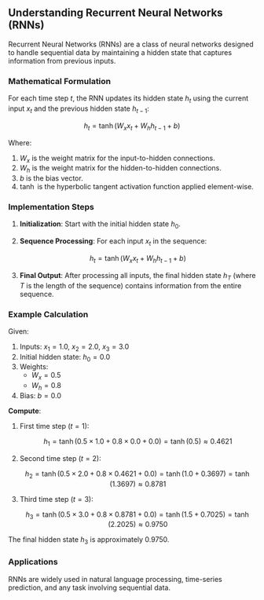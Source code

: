 
## Understanding Recurrent Neural Networks (RNNs)

Recurrent Neural Networks (RNNs) are a class of neural networks designed to handle sequential data by maintaining a hidden state that captures information from previous inputs.

### Mathematical Formulation

For each time step $t$, the RNN updates its hidden state $h_t$ using the current input $x_t$ and the previous hidden state $h_{t-1}$:

$$
h_t = \tanh(W_x x_t + W_h h_{t-1} + b)
$$

Where:
1. $W_x$ is the weight matrix for the input-to-hidden connections.
2. $W_h$ is the weight matrix for the hidden-to-hidden connections.
3. $b$ is the bias vector.
4. $\tanh$ is the hyperbolic tangent activation function applied element-wise.

### Implementation Steps

1. **Initialization**: Start with the initial hidden state $h_0$.

2. **Sequence Processing**: For each input $x_t$ in the sequence:

   $$
   h_t = \tanh(W_x x_t + W_h h_{t-1} + b)
   $$

3. **Final Output**: After processing all inputs, the final hidden state $h_T$ (where $T$ is the length of the sequence) contains information from the entire sequence.

### Example Calculation

Given:
1. Inputs: $x_1 = 1.0$, $x_2 = 2.0$, $x_3 = 3.0$
2. Initial hidden state: $h_0 = 0.0$
3. Weights:
   - $W_x = 0.5$
   - $W_h = 0.8$
4. Bias: $b = 0.0$

**Compute**:

1. First time step ($t = 1$):

   $$
   h_1 = \tanh(0.5 \times 1.0 + 0.8 \times 0.0 + 0.0) = \tanh(0.5) \approx 0.4621
   $$

2. Second time step ($t = 2$):

   $$
   h_2 = \tanh(0.5 \times 2.0 + 0.8 \times 0.4621 + 0.0) = \tanh(1.0 + 0.3697) = \tanh(1.3697) \approx 0.8781
   $$

3. Third time step ($t = 3$):

   $$
   h_3 = \tanh(0.5 \times 3.0 + 0.8 \times 0.8781 + 0.0) = \tanh(1.5 + 0.7025) = \tanh(2.2025) \approx 0.9750
   $$

The final hidden state $h_3$ is approximately 0.9750.

### Applications

RNNs are widely used in natural language processing, time-series prediction, and any task involving sequential data.
